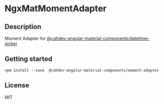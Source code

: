 # NgxMatMomentAdapter

## Description 
Moment Adapter for [@cahdev-angular-material-components/datetime-picker](https://www.npmjs.com/package/@cahdev-angular-material-components/datetime-picker)

## Getting started
```
npm install --save  @cahdev-angular-material-components/moment-adapter
```

## License
MIT